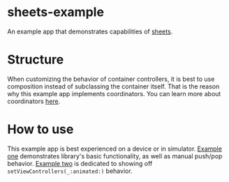 # sheets-example

An example app that demonstrates capabilities of [sheets](https://github.com/apstygo/sheets).

# Structure

When customizing the behavior of container controllers, it is best to use composition instead of subclassing the container itself. That is the reason why this example app implements coordinators. You can learn more about coordinators [here](https://www.raywenderlich.com/158-coordinator-tutorial-for-ios-getting-started).

# How to use

This example app is best experienced on a device or in simulator. [Example one](sheets-example/Examples/ExampleOneCoordinator.swift) demonstrates library's basic functionality, as well as manual push/pop behavior. [Example two](sheets-example/Examples/ExampleTwoCoordinator.swift) is dedicated to showing off `setViewControllers(_:animated:)` behavior.
